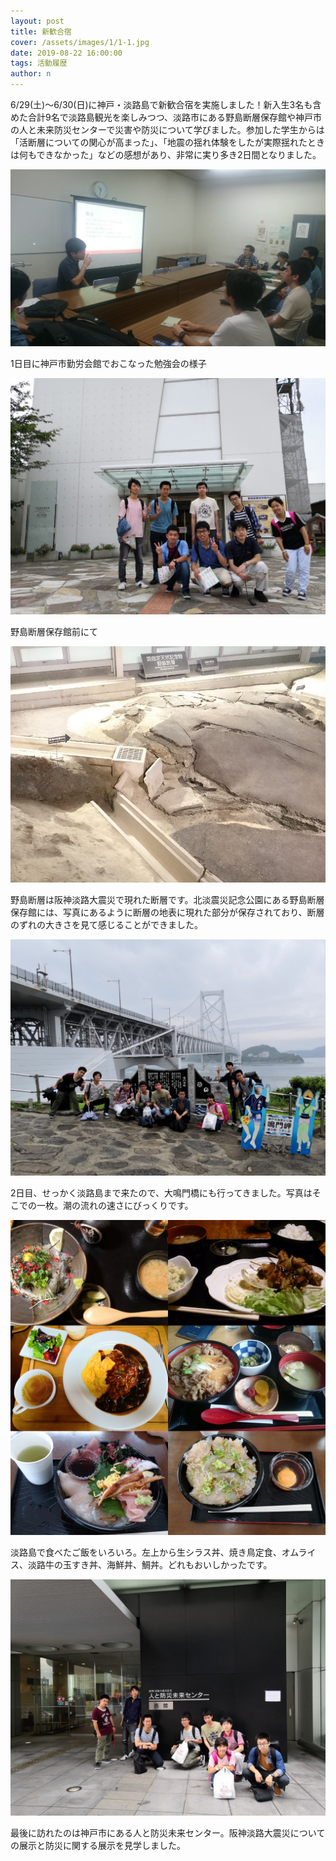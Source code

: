 ```yaml
---
layout: post
title: 新歓合宿
cover: /assets/images/1/1-1.jpg
date: 2019-08-22 16:00:00
tags: 活動履歴
author: n
---
```


6/29(土)～6/30(日)に神戸・淡路島で新歓合宿を実施しました！新入生3名も含めた合計9名で淡路島観光を楽しみつつ、淡路市にある野島断層保存館や神戸市の人と未来防災センターで災害や防災について学びました。参加した学生からは「活断層についての関心が高まった」、「地震の揺れ体験をしたが実際揺れたときは何もできなかった」などの感想があり、非常に実り多き2日間となりました。

![勉強会](/assets/images/1/1-1.jpg)

1日目に神戸市勤労会館でおこなった勉強会の様子

![野島断層保存館](/assets/images/1/1-2.jpg)

野島断層保存館前にて

![野島断層](/assets/images/1/1-3.jpg)

野島断層は阪神淡路大震災で現れた断層です。北淡震災記念公園にある野島断層保存館には、写真にあるように断層の地表に現れた部分が保存されており、断層のずれの大きさを見て感じることができました。

![大鳴門橋](/assets/images/1/1-4.jpg)

2日目、せっかく淡路島まで来たので、大鳴門橋にも行ってきました。写真はそこでの一枚。潮の流れの速さにびっくりです。

![ごはん](/assets/images/1/1-5.jpg)

淡路島で食べたご飯をいろいろ。左上から生シラス丼、焼き鳥定食、オムライス、淡路牛の玉すき丼、海鮮丼、鯛丼。どれもおいしかったです。

![人と防災未来センター](/assets/images/1/1-6.jpg)

最後に訪れたのは神戸市にある人と防災未来センター。阪神淡路大震災についての展示と防災に関する展示を見学しました。



